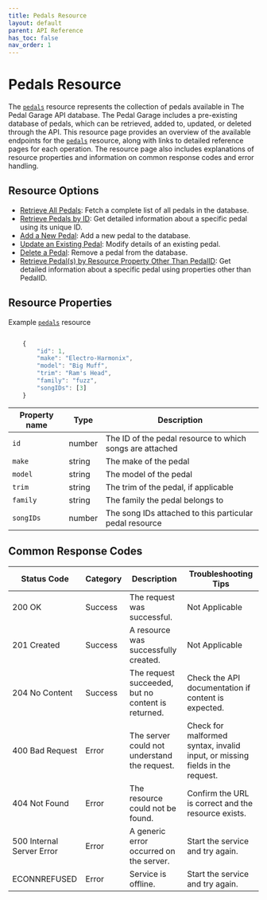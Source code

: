 ```yaml
---
title: Pedals Resource
layout: default
parent: API Reference
has_toc: false
nav_order: 1
---
```


# Pedals Resource

The [`pedals`](pg-resource-pedals.md) resource represents the collection of pedals available in The Pedal Garage API database. The Pedal Garage includes a pre-existing database of pedals, which can be retrieved, added to, updated, or deleted through the API. This resource page provides an overview of the available endpoints for the [`pedals`](pg-resource-pedals.md) resource, along with links to detailed reference pages for each operation. The resource page also includes explanations of resource properties and information on common response codes and error handling.

## Resource Options

* [Retrieve All Pedals](pg-reference-get-all-pedals.md): Fetch a complete list of all pedals in the database.
* [Retrieve Pedals by ID](pg-reference-get-pedal-by-id.md): Get detailed information about a specific pedal using its unique ID.
* [Add a New Pedal](pg-reference-add-pedals.md): Add a new pedal to the database.
* [Update an Existing Pedal](pg-reference-update-pedals.md): Modify details of an existing pedal.
* [Delete a Pedal](pg-reference-delete-pedals.md): Remove a pedal from the database.
* [Retrieve Pedal(s) by Resource Property Other Than PedalID](pg-reference-get-pedal-by-resource-property.md): Get detailed information about a specific pedal using properties other than PedalID.

## Resource Properties

Example [`pedals`](pg-resource-pedals.md) resource

```js

    {
        "id": 1, 
        "make": "Electro-Harmonix",
        "model": "Big Muff",
        "trim": "Ram's Head",
        "family": "fuzz",
        "songIDs": [3]
    }
```

| Property name | Type | Description |
| ------------- | ----------- | ----------- |
| `id` | number | The ID of the pedal resource to which songs are attached |
| `make` | string | The make of the pedal |
| `model` | string | The model of the pedal |
| `trim` | string | The trim of the pedal, if applicable |
| `family` | string | The family the pedal belongs to |
| `songIDs` | number | The song IDs attached to this particular pedal resource |

## Common Response Codes

| Status Code      | Category       | Description | Troubleshooting Tips |
|------------------|----------------|-------------|----------------------|
| 200 OK           | Success        | The request was successful. | Not Applicable |
| 201 Created      | Success        | A resource was successfully created. | Not Applicable |
| 204 No Content   | Success        | The request succeeded, but no content is returned. | Check the API documentation if content is expected. |
| 400 Bad Request  | Error   | The server could not understand the request. | Check for malformed syntax, invalid input, or missing fields in the request. |
| 404 Not Found    | Error   | The resource could not be found. | Confirm the URL is correct and the resource exists. |
| 500 Internal Server Error | Error | A generic error occurred on the server. | Start the service and try again. |
| ECONNREFUSED | Error | Service is offline. | Start the service and try again. |

